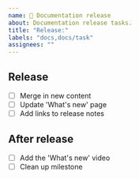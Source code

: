 ```yaml
---
name: 🎉 Documentation release
about: Documentation release tasks.
title: "Release:"
labels: "docs,docs/task"
assignees: ""
---
```


## Release

- [ ] Merge in new content
- [ ] Update 'What's new' page
- [ ] Add links to release notes

## After release

- [ ] Add the 'What's new' video 
- [ ] Clean up milestone
